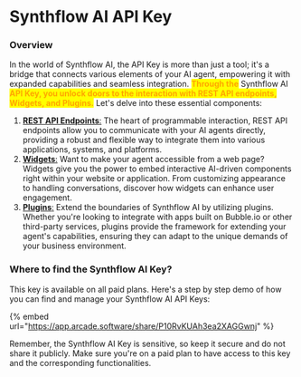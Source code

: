 # Synthflow AI API Key

### Overview

In the world of Synthflow AI, the API Key is more than just a tool; it's a bridge that connects various elements of your AI agent, empowering it with expanded capabilities and seamless integration. <mark style="color:orange;">**Through the**</mark> Synthflow AI <mark style="color:orange;">**API Key, you unlock doors to the interaction with REST API endpoints, Widgets, and Plugins.**</mark> Let's delve into these essential components:

1. [**REST API Endpoints**:](how-to-deploy/rest-api.md) The heart of programmable interaction, REST API endpoints allow you to communicate with your AI agents directly, providing a robust and flexible way to integrate them into various applications, systems, and platforms.
2. [**Widgets**:](how-to-deploy/widgets.md) Want to make your agent accessible from a web page? Widgets give you the power to embed interactive AI-driven components right within your website or application. From customizing appearance to handling conversations, discover how widgets can enhance user engagement.
3. [**Plugins**:](how-to-deploy/plugins/) Extend the boundaries of Synthflow AI by utilizing plugins. Whether you're looking to integrate with apps built on Bubble.io or other third-party services, plugins provide the framework for extending your agent's capabilities, ensuring they can adapt to the unique demands of your business environment.

### Where to find the Synthflow AI Key?

This key is available on all paid plans. Here's a step by step demo of how you can find and manage your Synthflow AI API Keys:

{% embed url="https://app.arcade.software/share/P10RvKUAh3ea2XAGGwnj" %}

Remember, the Synthflow AI Key is sensitive, so keep it secure and do not share it publicly. Make sure you're on a paid plan to have access to this key and the corresponding functionalities.
